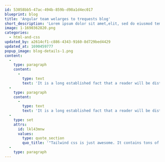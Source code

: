 ```yaml
---
id: 53058bb5-47ac-494b-859b-d98a1d4ec017
blueprint: blog
title: 'Angular team welarges to trequests blog'
short_description: 'Lorem ipsum dolor sit amet,elit, sed do eiusmod tempor incididunt ut labore et dolore aliqu'
image: 1-1690362820.png
categories:
  - html-and-css
updated_by: a2614cf1-c886-4343-9160-8d729bed4429
updated_at: 1690459777
popup_image: blog-details-1.png
content:
  -
    type: paragraph
    content:
      -
        type: text
        text: 'It is a long established fact that a reader will be distracted by the readable content of a page is when looking at its layout. The point of using Lorem Ipsum is that it has a more-or-less normal distribution of letters, as opposed to using ique maiestatis sum quod sum ut alienum nec et to summo possim persequeris vix mea. Adhuc quodsi qui, sit no tale essent electramei sum sums rodesset in pro, quo scripta feugait vidisse. Lorem ipsum dolor sit amet, eu duo ferri labor dicat Mea ex modo reque senserit, et sed hinc dolor, scaevola sum salutandi expetendis vix ne his quod mundi consequat sum. There are not many of passages of lorem'
  -
    type: paragraph
    content:
      -
        type: text
        text: 'It is a long established fact that a reader will be distracted by the readable content of a page is when looking at its layout. The point of using Lorem Ipsum is that it has a more-or-less normal distribution of letters.'
  -
    type: set
    attrs:
      id: lkl43mnw
      values:
        type: quote_section
        quo_title: '"Tailwind css is just awesome. It contains tons of predesigned components and pages starting from login screen to complex dashboard. Perfect choice for your next SaaS application."'
  -
    type: paragraph
---
```

